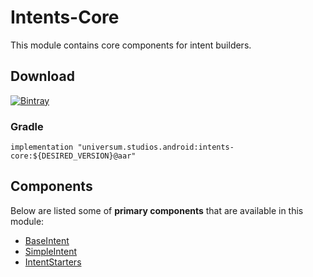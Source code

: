 Intents-Core
===============

This module contains core components for intent builders.

## Download ##
[![Bintray](https://api.bintray.com/packages/universum-studios/android/universum.studios.android%3Aintents/images/download.svg)](https://bintray.com/universum-studios/android/universum.studios.android%3Aintents/_latestVersion)

### Gradle ###

    implementation "universum.studios.android:intents-core:${DESIRED_VERSION}@aar"
    
## Components ##

Below are listed some of **primary components** that are available in this module:

- [BaseIntent](https://github.com/universum-studios/android_intents/blob/master/library-core/src/main/java/universum/studios/android/intent/BaseIntent.java)
- [SimpleIntent](https://github.com/universum-studios/android_intents/blob/master/library-core/src/main/java/universum/studios/android/intent/SimpleIntent.java)
- [IntentStarters](https://github.com/universum-studios/android_intents/blob/master/library-core/src/main/java/universum/studios/android/intent/IntentStarters.java)